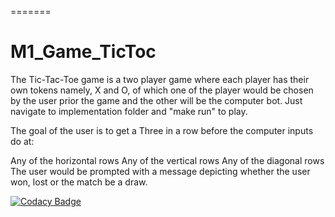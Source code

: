 
=======
# M1_Game_TicToc
The Tic-Tac-Toe game is a two player game where each player has their own tokens namely, X and O, of which one of the player would be chosen by the user prior the game and the other will be the computer bot. Just navigate to implementation folder and "make run" to play.

The goal of the user is to get a Three in a row before the computer inputs do at:

Any of the horizontal rows
Any of the vertical rows
Any of the diagonal rows
The user would be prompted with a message depicting whether the user won, lost or the match be a draw.


[![Codacy Badge](https://api.codacy.com/project/badge/Grade/9197075a610c409c872d7c184f2f7e4d)](https://app.codacy.com/gh/AkhilPulicheri/M1_Game_TicToc?utm_source=github.com&utm_medium=referral&utm_content=AkhilPulicheri/M1_Game_TicToc&utm_campaign=Badge_Grade_Settings)


